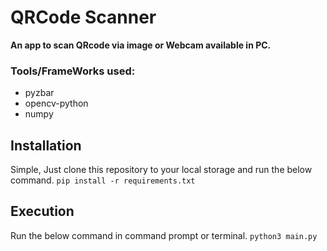 # QRCode Scanner
**An app to scan QRcode via image or Webcam available in PC.**

### Tools/FrameWorks used:
 - pyzbar
 - opencv-python
 - numpy

## Installation
Simple, Just clone this repository to your local storage and run the below command.
` pip install -r requirements.txt `

## Execution
Run the below command in command prompt or terminal.
`python3 main.py`
